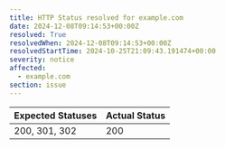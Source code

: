 ```yaml
---
title: HTTP Status resolved for example.com
date: 2024-12-08T09:14:53+00:00Z
resolved: True
resolvedWhen: 2024-12-08T09:14:53+00:00Z
resolvedStartTime: 2024-10-25T21:09:43.191474+00:00
severity: notice
affected:
  - example.com
section: issue
---
```


| Expected Statuses | Actual Status  |
|-------------------|----------------|
| 200, 301, 302 | 200 |
